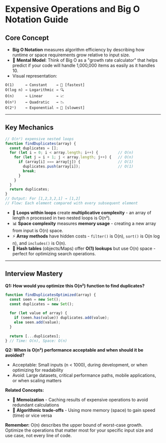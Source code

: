 # Expensive Operations and Big O Notation Guide

## Core Concept
- **Big O Notation** measures algorithm efficiency by describing how runtime or space requirements grow relative to input size.
- 🧮 **Mental Model**: Think of Big O as a "growth rate calculator" that helps predict if your code will handle 1,000,000 items as easily as it handles 10.
- Visual representation:

```
O(1)     → Constant    → 🚀 [fastest]
O(log n) → Logarithmic → 🔍
O(n)     → Linear      → 📈
O(n²)    → Quadratic   → 📉
O(2ⁿ)    → Exponential → 🐢 [slowest]
```

---

## Key Mechanics 
```javascript
// O(n²) expensive nested loops
function findDuplicates(array) {
  const duplicates = [];
  for (let i = 0; i < array.length; i++) {         // O(n)
    for (let j = i + 1; j < array.length; j++) {   // O(n)
      if (array[i] === array[j]) {                 // O(1)
        duplicates.push(array[i]);                 // O(1)
        break;
      }
    }
  }
  return duplicates;
}
// Output: For [1,2,3,2,1] → [1,2]
// Flow: Each element compared with every subsequent element
```

- 🔄 **Loops within loops** create **multiplicative complexity** - an array of length n processed in two nested loops is O(n²).
- 📊 **Space complexity** measures **memory usage** - creating a new array from input is O(n) space.
- ⚡ **Array methods** have hidden costs - `filter()` is O(n), `sort()` is O(n log n), and `includes()` is O(n).
- 🧠 **Hash tables** (objects/Maps) offer **O(1) lookups** but use O(n) space - perfect for optimizing search operations.

---

## Interview Mastery 
**Q1: How would you optimize this O(n²) function to find duplicates?**
```javascript
function findDuplicatesOptimized(array) {
  const seen = new Set();
  const duplicates = new Set();
  
  for (let value of array) {
    if (seen.has(value)) duplicates.add(value);
    else seen.add(value);
  }
  
  return [...duplicates];
} // Time: O(n), Space: O(n)
```

**Q2: When is O(n²) performance acceptable and when should it be avoided?**
- Acceptable: Small inputs (n < 1000), during development, or when optimizing for readability
- Avoid: Large datasets, critical performance paths, mobile applications, or when scaling matters

**Related Concepts:**
- 🧩 **Memoization** - Caching results of expensive operations to avoid redundant calculations
- 🔀 **Algorithmic trade-offs** - Using more memory (space) to gain speed (time) or vice versa

**Remember:** O(n) describes the upper bound of worst-case growth. Optimize the operations that matter most for your specific input size and use case, not every line of code.
